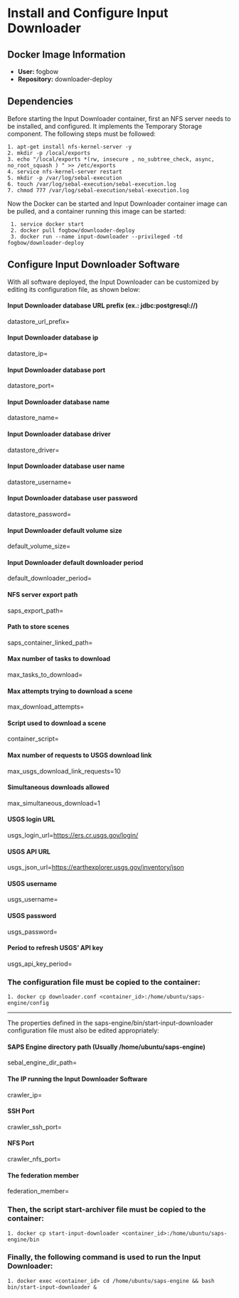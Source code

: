 # Install and Configure Input Downloader

## Docker Image Information
  - **User:** fogbow
  - **Repository:** downloader-deploy

## Dependencies
Before starting the Input Downloader container, first an NFS server needs to be installed, and configured. It implements the Temporary Storage component. The following steps must be followed:
	
  ```
  1. apt-get install nfs-kernel-server -y
  2. mkdir -p /local/exports
  3. echo "/local/exports *(rw, insecure , no_subtree_check, async, no_root_squash ) " >> /etc/exports
  4. service nfs-kernel-server restart
  5. mkdir -p /var/log/sebal-execution
  6. touch /var/log/sebal-execution/sebal-execution.log
  7. chmod 777 /var/log/sebal-execution/sebal-execution.log
  ```
  
Now the Docker can be started and Input Downloader container image can be pulled, and a container running this image can be started:

 ```
  1. service docker start
  2. docker pull fogbow/downloader-deploy
  3. docker run --name input-downloader --privileged -td fogbow/downloader-deploy
  ```

## Configure Input Downloader Software
With all software deployed, the Input Downloader can be customized by editing its configuration file, as shown below: 

#### Input Downloader database URL prefix (ex.: jdbc:postgresql://)
datastore_url_prefix=

#### Input Downloader database ip
datastore_ip=

#### Input Downloader database port
datastore_port=

#### Input Downloader database name
datastore_name=

#### Input Downloader database driver
datastore_driver=

#### Input Downloader database user name
datastore_username=

#### Input Downloader database user password
datastore_password=

#### Input Downloader default volume size
default_volume_size=

#### Input Downloader default downloader period
default_downloader_period=

#### NFS server export path
saps_export_path=

#### Path to store scenes
saps_container_linked_path=

#### Max number of tasks to download
max_tasks_to_download=

#### Max attempts trying to download a scene
max_download_attempts=

#### Script used to download a scene
container_script=

#### Max number of requests to USGS download link
max_usgs_download_link_requests=10

#### Simultaneous downloads allowed
max_simultaneous_download=1

#### USGS login URL
usgs_login_url=https://ers.cr.usgs.gov/login/

#### USGS API URL
usgs_json_url=https://earthexplorer.usgs.gov/inventory/json

#### USGS username
usgs_username=

#### USGS password
usgs_password=

#### Period to refresh USGS’ API key
usgs_api_key_period=

### The configuration file must be copied to the container:

  ```
  1. docker cp downloader.conf <container_id>:/home/ubuntu/saps-engine/config
  ```
  
-----

The properties defined in the saps-engine/bin/start-input-downloader configuration file must also be edited appropriately:


#### SAPS Engine directory path (Usually /home/ubuntu/saps-engine)
sebal_engine_dir_path=

#### The IP running the Input Downloader Software
crawler_ip=

#### SSH Port
crawler_ssh_port=

#### NFS Port
crawler_nfs_port=

#### The federation member
federation_member=

### Then, the script start-archiver file must be copied to the container: 
  ```
  1. docker cp start-input-downloader <container_id>:/home/ubuntu/saps-engine/bin
  ```
### Finally, the following command is used to run the Input Downloader:
  ```
  1. docker exec <container_id> cd /home/ubuntu/saps-engine && bash bin/start-input-downloader &
  ```
